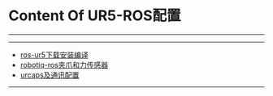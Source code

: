 # Content Of UR5-ROS配置
****
****
  - [ros-ur5下载安装编译](0.ros-ur5下载安装编译.md)
  - [robotiq-ros夹爪和力传感器](1.robotiq-ros夹爪和力传感器.md)
  - [urcaps及通讯配置](2.urcaps及通讯配置.md)
****

